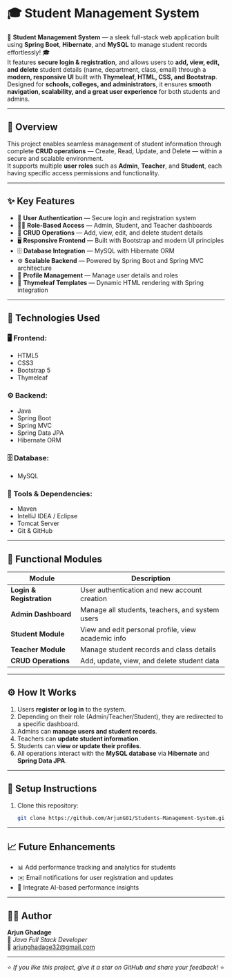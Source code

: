 # 🎓 Student Management System

🚀 **Student Management System** — a sleek full-stack web application built using **Spring Boot**, **Hibernate**, and **MySQL** to manage student records effortlessly! 🎓  
It features **secure login & registration**, and allows users to **add, view, edit, and delete** student details (name, department, class, email) through a **modern, responsive UI** built with **Thymeleaf, HTML, CSS, and Bootstrap**.  
Designed for **schools, colleges, and administrators**, it ensures **smooth navigation, scalability, and a great user experience** for both students and admins.

---

## 🚀 Overview

This project enables seamless management of student information through complete **CRUD operations** — Create, Read, Update, and Delete — within a secure and scalable environment.  
It supports multiple **user roles** such as **Admin**, **Teacher**, and **Student**, each having specific access permissions and functionality.

---

## ✨ Key Features

- 🔐 **User Authentication** — Secure login and registration system  
- 👩‍🏫 **Role-Based Access** — Admin, Student, and Teacher dashboards  
- 🧾 **CRUD Operations** — Add, view, edit, and delete student details  
- 🖥️ **Responsive Frontend** — Built with Bootstrap and modern UI principles  
- 🗄️ **Database Integration** — MySQL with Hibernate ORM  
- ⚙️ **Scalable Backend** — Powered by Spring Boot and Spring MVC architecture  
- 💾 **Profile Management** — Manage user details and roles  
- 🎯 **Thymeleaf Templates** — Dynamic HTML rendering with Spring integration  

---

## 🧠 Technologies Used

### 🖥️ Frontend:
- HTML5  
- CSS3  
- Bootstrap 5  
- Thymeleaf  

### ⚙️ Backend:
- Java  
- Spring Boot  
- Spring MVC  
- Spring Data JPA  
- Hibernate ORM  

### 🗄️ Database:
- MySQL  

### 🔧 Tools & Dependencies:
- Maven  
- IntelliJ IDEA / Eclipse  
- Tomcat Server  
- Git & GitHub  

---

## 🧩 Functional Modules

| Module | Description |
|--------|-------------|
| **Login & Registration** | User authentication and new account creation |
| **Admin Dashboard** | Manage all students, teachers, and system users |
| **Student Module** | View and edit personal profile, view academic info |
| **Teacher Module** | Manage student records and class details |
| **CRUD Operations** | Add, update, view, and delete student data |

---

## ⚙️ How It Works

1. Users **register or log in** to the system.  
2. Depending on their role (Admin/Teacher/Student), they are redirected to a specific dashboard.  
3. Admins can **manage users and student records**.  
4. Teachers can **update student information**.  
5. Students can **view or update their profiles**.  
6. All operations interact with the **MySQL database** via **Hibernate** and **Spring Data JPA**.  

---

## 🧾 Setup Instructions

1. Clone this repository:
   ```bash
   git clone https://github.com/ArjunG01/Students-Management-System.git

---

## 📈 Future Enhancements
- 📊 Add performance tracking and analytics for students  
- ✉️ Email notifications for user registration and updates  
- 🧠 Integrate AI-based performance insights  

---

## 👨‍💻 Author
**Arjun Ghadage**  
💼 *Java Full Stack Developer*  
📧 [arjunghadage32@gmail.com](mailto:arjunghadage32@gmail.com)

---

⭐ *If you like this project, give it a star on GitHub and share your feedback!* ⭐
